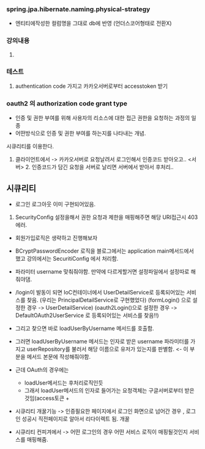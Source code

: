 ### spring.jpa.hibernate.naming.physical-strategy
- 엔티티에작성한 컬럼명을 그대로 db에 반영 (언더스코어형태로 전환X)


### 강의내용
1. 


### 테스트
1. authentication code 가지고 카카오서버로부터 accesstoken 받기


### oauth2 의 authorization code grant type
- 인증 및 권한 부여를 위해 사용자의 리소스에 대한 접근 권한을 요청하는 과정의 일종
- 어떤방식으로 인증 및 권한 부여를 하는지를 나타내는 개념.


시큐리티를 이용한다.

1. 클라이언트에서 -> 카카오서버로 요청날려서 로그인해서 인증코드 받아오고..
<서버> 2. 인증코드가 담긴 요청을 서버로 날리면 서버에서 받아서 후처리..



## 시큐리티
- 로그인 로그아웃 이미 구현되어있음.

1. SecurityConfig 설정을해서 권한 요청과 제한을 매핑해주면 해당 URI접근시 403에러.

- 회원가입로직은 생략하고 진행해보자

- BCryptPasswordEncoder 로직을 블로그에서는 application main메서드에서 했고 강의에서는
SecuritiConfig 에서 처리함.

- 파라미터 username 맞춰줘야함. 만약에 다르게할거면 설정파일에서 설정따로 해줘야댐.
- /login이 발동이 되면 IoC컨테이너에서 UserDetailService로 등록되어있는 서비스를 찾음.
(우리는 PrincipalDetailService로 구현했었다)
(formLogin() 으로 설정한 경우 -> UserDetailService)
(oauth2Login()으로 설정한 경우 -> DefaultOAuth2UserService 로 등록되어있는 서비스를 찾음!!)
- 그리고 찾으면 바로 loadUserByUsername 메서드를 호출함.
- 그러면 loadUserByUsername 메서드는 인자로 받은 username 파라미터를 가지고 
   userRepository를 불러서 해당 이름으로 유저가 있는지를 판별함. <- 이 부분을 메서드 본문에 작성해줘야함.

- 근데 OAuth의 경우에는
     - loadUser메서드는 후처리로직인듯
     - 그래서 loadUser메서드의 인자로 들어가는 요청객체는 구글서버로부터 받은 것임(access토큰 + 


- 시큐리티 개꿀기능 -> 인증필요한 페이지에서 로그인 화면으로 넘어간 경우 , 로그인 성공시 직전페이지로 알아서 리다이렉트 됨. 개꿀



- 시큐리티 컨피겨에서
    -> 어떤 로그인의 경우 어떤 서비스 로직이 매핑될것인지 서비스를 매핑해줌.

